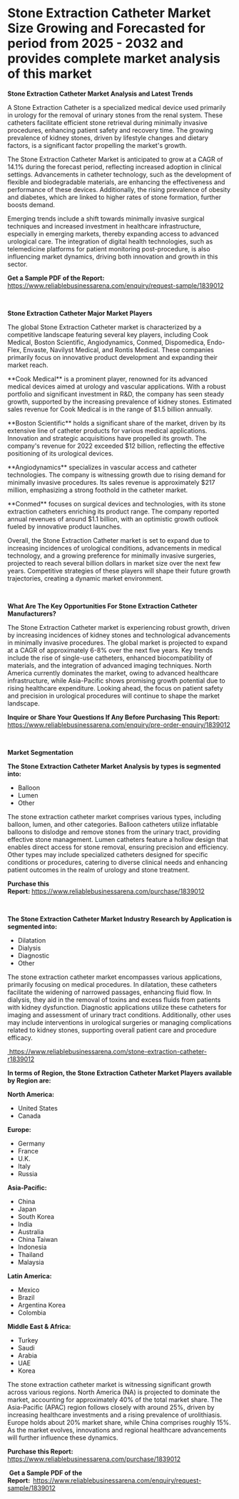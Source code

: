 <p><h1>Stone Extraction Catheter Market Size Growing and Forecasted for period from 2025 - 2032 and provides complete market analysis of this market</h1></p><p><strong>Stone Extraction Catheter Market Analysis and Latest Trends</strong></p>
<p><p>A Stone Extraction Catheter is a specialized medical device used primarily in urology for the removal of urinary stones from the renal system. These catheters facilitate efficient stone retrieval during minimally invasive procedures, enhancing patient safety and recovery time. The growing prevalence of kidney stones, driven by lifestyle changes and dietary factors, is a significant factor propelling the market's growth.</p><p>The Stone Extraction Catheter Market is anticipated to grow at a CAGR of 14.1% during the forecast period, reflecting increased adoption in clinical settings. Advancements in catheter technology, such as the development of flexible and biodegradable materials, are enhancing the effectiveness and performance of these devices. Additionally, the rising prevalence of obesity and diabetes, which are linked to higher rates of stone formation, further boosts demand.</p><p>Emerging trends include a shift towards minimally invasive surgical techniques and increased investment in healthcare infrastructure, especially in emerging markets, thereby expanding access to advanced urological care. The integration of digital health technologies, such as telemedicine platforms for patient monitoring post-procedure, is also influencing market dynamics, driving both innovation and growth in this sector.</p></p>
<p><strong>Get a Sample PDF of the Report:&nbsp;</strong> <a href="https://www.reliablebusinessarena.com/enquiry/request-sample/1839012?utm_campaign=1892&utm_medium=2&utm_source=Github&utm_content=ia&utm_term=14042025&utm_id=stone-extraction-catheter">https://www.reliablebusinessarena.com/enquiry/request-sample/1839012</a></p>
<p>&nbsp;</p>
<p><strong>Stone Extraction Catheter Major Market Players</strong></p>
<p><p>The global Stone Extraction Catheter market is characterized by a competitive landscape featuring several key players, including Cook Medical, Boston Scientific, Angiodynamics, Conmed, Dispomedica, Endo-Flex, Envaste, Navilyst Medical, and Rontis Medical. These companies primarily focus on innovative product development and expanding their market reach.</p><p>**Cook Medical** is a prominent player, renowned for its advanced medical devices aimed at urology and vascular applications. With a robust portfolio and significant investment in R&D, the company has seen steady growth, supported by the increasing prevalence of kidney stones. Estimated sales revenue for Cook Medical is in the range of $1.5 billion annually.</p><p>**Boston Scientific** holds a significant share of the market, driven by its extensive line of catheter products for various medical applications. Innovation and strategic acquisitions have propelled its growth. The company's revenue for 2022 exceeded $12 billion, reflecting the effective positioning of its urological devices.</p><p>**Angiodynamics** specializes in vascular access and catheter technologies. The company is witnessing growth due to rising demand for minimally invasive procedures. Its sales revenue is approximately $217 million, emphasizing a strong foothold in the catheter market.</p><p>**Conmed** focuses on surgical devices and technologies, with its stone extraction catheters enriching its product range. The company reported annual revenues of around $1.1 billion, with an optimistic growth outlook fueled by innovative product launches.</p><p>Overall, the Stone Extraction Catheter market is set to expand due to increasing incidences of urological conditions, advancements in medical technology, and a growing preference for minimally invasive surgeries, projected to reach several billion dollars in market size over the next few years. Competitive strategies of these players will shape their future growth trajectories, creating a dynamic market environment.</p></p>
<p>&nbsp;</p>
<p><strong>What Are The Key Opportunities For Stone Extraction Catheter Manufacturers?</strong></p>
<p><p>The Stone Extraction Catheter market is experiencing robust growth, driven by increasing incidences of kidney stones and technological advancements in minimally invasive procedures. The global market is projected to expand at a CAGR of approximately 6-8% over the next five years. Key trends include the rise of single-use catheters, enhanced biocompatibility of materials, and the integration of advanced imaging techniques. North America currently dominates the market, owing to advanced healthcare infrastructure, while Asia-Pacific shows promising growth potential due to rising healthcare expenditure. Looking ahead, the focus on patient safety and precision in urological procedures will continue to shape the market landscape.</p></p>
<p><strong>Inquire or Share Your Questions If Any Before Purchasing This Report:</strong> <a href="https://www.reliablebusinessarena.com/enquiry/pre-order-enquiry/1839012?utm_campaign=1892&utm_medium=2&utm_source=Github&utm_content=ia&utm_term=14042025&utm_id=stone-extraction-catheter">https://www.reliablebusinessarena.com/enquiry/pre-order-enquiry/1839012</a></p>
<p>&nbsp;</p>
<p><strong>Market Segmentation</strong></p>
<p><strong>The Stone Extraction Catheter Market Analysis by types is segmented into:</strong></p>
<p><ul><li>Balloon</li><li>Lumen</li><li>Other</li></ul></p>
<p><p>The stone extraction catheter market comprises various types, including balloon, lumen, and other categories. Balloon catheters utilize inflatable balloons to dislodge and remove stones from the urinary tract, providing effective stone management. Lumen catheters feature a hollow design that enables direct access for stone removal, ensuring precision and efficiency. Other types may include specialized catheters designed for specific conditions or procedures, catering to diverse clinical needs and enhancing patient outcomes in the realm of urology and stone treatment.</p></p>
<p><strong>Purchase this Report:&nbsp;</strong><a href="https://www.reliablebusinessarena.com/purchase/1839012?utm_campaign=1892&utm_medium=2&utm_source=Github&utm_content=ia&utm_term=14042025&utm_id=stone-extraction-catheter">https://www.reliablebusinessarena.com/purchase/1839012</a></p>
<p>&nbsp;</p>
<p><strong>The Stone Extraction Catheter Market Industry Research by Application is segmented into:</strong></p>
<p><ul><li>Dilatation</li><li>Dialysis</li><li>Diagnostic</li><li>Other</li></ul></p>
<p><p>The stone extraction catheter market encompasses various applications, primarily focusing on medical procedures. In dilatation, these catheters facilitate the widening of narrowed passages, enhancing fluid flow. In dialysis, they aid in the removal of toxins and excess fluids from patients with kidney dysfunction. Diagnostic applications utilize these catheters for imaging and assessment of urinary tract conditions. Additionally, other uses may include interventions in urological surgeries or managing complications related to kidney stones, supporting overall patient care and procedure efficacy.</p></p>
<p><a href="https://www.reliablebusinessarena.com/stone-extraction-catheter-r1839012?utm_campaign=1892&utm_medium=2&utm_source=Github&utm_content=ia&utm_term=14042025&utm_id=stone-extraction-catheter">&nbsp;https://www.reliablebusinessarena.com/stone-extraction-catheter-r1839012</a></p>
<p><strong>In terms of Region, the Stone Extraction Catheter Market Players available by Region are:</strong></p>
<p>
    <p> <strong> North America: </strong>
        <ul>
            <li>United States</li>
            <li>Canada</li>
        </ul>
        </p> 
    <p> <strong> Europe: </strong>
        <ul>
            <li>Germany</li>
            <li>France</li>
            <li>U.K.</li>
            <li>Italy</li>
            <li>Russia</li>
        </ul>
        </p> 
    <p> <strong> Asia-Pacific: </strong>
        <ul>
            <li>China</li>
            <li>Japan</li>
            <li>South Korea</li>
            <li>India</li>
            <li>Australia</li>
            <li>China Taiwan</li>
            <li>Indonesia</li>
            <li>Thailand</li>
            <li>Malaysia</li>
        </ul>
        </p> 
    <p> <strong> Latin America: </strong>
        <ul>
            <li>Mexico</li>
            <li>Brazil</li>
            <li>Argentina Korea</li>
            <li>Colombia</li>
        </ul>
        </p> 
    <p> <strong> Middle East & Africa: </strong>
        <ul>
            <li>Turkey</li>
            <li>Saudi</li>
            <li>Arabia</li>
            <li>UAE</li>
            <li>Korea</li>
        </ul>
    </p>
    </p>
<p><p>The stone extraction catheter market is witnessing significant growth across various regions. North America (NA) is projected to dominate the market, accounting for approximately 40% of the total market share. The Asia-Pacific (APAC) region follows closely with around 25%, driven by increasing healthcare investments and a rising prevalence of urolithiasis. Europe holds about 20% market share, while China comprises roughly 15%. As the market evolves, innovations and regional healthcare advancements will further influence these dynamics.</p></p>
<p><strong>Purchase this Report: </strong><a href="https://www.reliablebusinessarena.com/purchase/1839012?utm_campaign=1892&utm_medium=2&utm_source=Github&utm_content=ia&utm_term=14042025&utm_id=stone-extraction-catheter">https://www.reliablebusinessarena.com/purchase/1839012</a></p>
<p>&nbsp;<strong>Get a Sample PDF of the Report:&nbsp;&nbsp;</strong><a href="https://www.reliablebusinessarena.com/enquiry/request-sample/1839012?utm_campaign=1892&utm_medium=2&utm_source=Github&utm_content=ia&utm_term=14042025&utm_id=stone-extraction-catheter">https://www.reliablebusinessarena.com/enquiry/request-sample/1839012</a></p>
<p><strong></strong></p>
<p><p></p><p></p><p></p></p>
